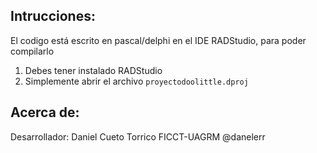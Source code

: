 
## Intrucciones: 
El codigo está escrito en pascal/delphi en el IDE RADStudio, para poder compilarlo
1. Debes tener instalado RADStudio
2. Simplemente abrir el archivo  `proyectodoolittle.dproj`

## Acerca de:
Desarrollador: Daniel Cueto Torrico
FICCT-UAGRM
@danelerr